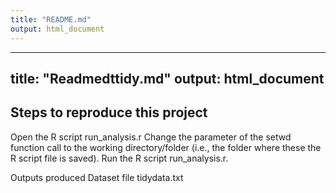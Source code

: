 ```yaml
---
title: "README.md"
output: html_document
---
```

---
title: "Readmedttidy.md"
output: html_document
---
## Steps to reproduce this project
Open the R script run_analysis.r
Change the parameter of the setwd function call to the working directory/folder (i.e., the folder where these the R script file is saved).
Run the R script run_analysis.r.

Outputs produced
Dataset file tidydata.txt
